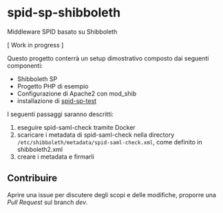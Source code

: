 # spid-sp-shibboleth
Middleware SPID basato su Shibboleth

[ Work in progress ] 

Questo progetto conterrà un setup dimostrativo composto dai seguenti componenti:

- Shibboleth SP
- Progetto PHP di esempio
- Configurazione di Apache2 con mod_shib
- installazione di [spid-sp-test](https://github.com/italia/spid-sp-test)

I seguenti passaggi saranno descritti:

1. eseguire spid-saml-check tramite Docker
2. scaricare i metadata di spid-saml-check nella directory `/etc/shibboleth/metadata/spid-saml-check.xml`, come definito in shibboleth2.xml
3. creare i metadata e firmarli

## Contribuire

Aprire una issue per discutere degli scopi e delle modifiche, proporre una _Pull Request_ sul branch _dev_.
